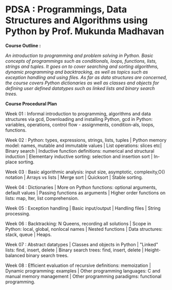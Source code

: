 # PDSA : Programmings, Data Structures and Algorithms using Python by Prof. Mukunda Madhavan

**Course Outline :**

*An  introduction  to  programming  and  problem  solving  in  Python.  Basic concepts of programmings such as  conditionals,  loops,  functions,  lists,  strings  and  tuples.   It  goes  on  to  cover  searching  and  sorting  algorithms, dynamic programming and backtracking, as well as topics such as exception handling and using files.  As far as data structures are concerned, the course covers Python dictionaries as well as classes and objects for defining user defined datatypes such as linked lists and binary search trees.*

**Course Procedural Plan**

Week  01 : Informal introduction to programming, algorithms and data structures via gcd, Downloading and installing Python, gcd in Python: variables, operations, control flow - assignments, condition-als, loops, functions.

Week  02 : Python: types, expressions, strings, lists, tuples | Python memory model: names, mutable and immutable values | List operations: slices etc| Binary search | Inductive function definitions: numerical and structural induction | Elementary inductive sorting: selection and insertion sort | In-place sorting.

Week  03 : Basic algorithmic analysis: input size, asymptotic, complexity,O() notation | Arrays vs lists | Merge sort | Quicksort | Stable sorting.

Week  04 : Dictionaries | More on Python functions: optional arguments, default values | Passing functions as arguments | Higher order functions on lists: map, lter, list comprehension.

Week  05 : Exception handling | Basic input/output | Handling files | String processing.

Week  06 : Backtracking: N Queens, recording all solutions | Scope in Python: local, global, nonlocal names | Nested functions | Data structures: stack, queue | Heaps.

Week  07 : Abstract datatypes | Classes and objects in Python | "Linked" lists: find, insert, delete | Binary search trees: find, insert, delete | Height-balanced binary search trees.

Week  08 : Efficient evaluation of recursive definitions: memoization | Dynamic programming: examples | Other programming languages: C and manual memory management | Other programming paradigms: functional programming.

